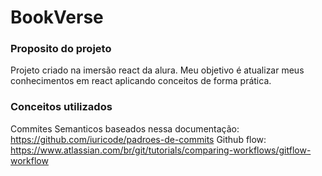# BookVerse

### Proposito do projeto
Projeto criado na imersão react da alura. 
Meu objetivo é atualizar meus conhecimentos em react aplicando conceitos de forma prática.

### Conceitos utilizados

Commites Semanticos baseados nessa documentação: https://github.com/iuricode/padroes-de-commits
Github flow: https://www.atlassian.com/br/git/tutorials/comparing-workflows/gitflow-workflow